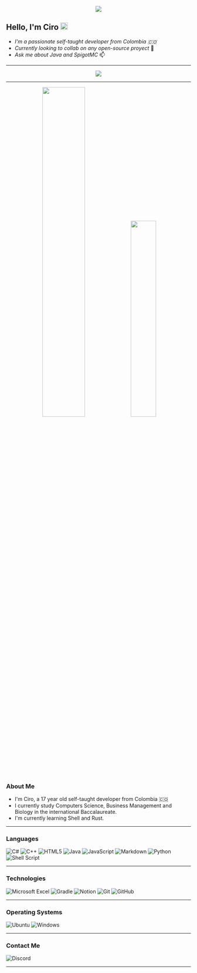 <div id="header" align="center">
    <img src="https://cdn.discordapp.com/emojis/1063447729478570084.gif?quality=lossless&size=48"/>
</div>

## Hello, I'm Ciro  <img src="https://raw.githubusercontent.com/aemmadi/aemmadi/master/wave.gif" width="20">

- *I'm a passionate self-taught developer from Colombia 🇨🇴*
- *Currently looking to collab on any open-source proyect* 👯
- *Ask me about Java and SpigotMC* 📫

---

<div align="center" id="freelancer">
    <img src="https://img.shields.io/badge/Freelancer-29B2FE?style=for-the-badge&logo=Freelancer&logoColor=white"/>
</div>

---

<div id="stats" align="center">
    <img width="48%" src="https://github-readme-stats.vercel.app/api?username=cirosanchez&show_icons=true&theme=dark"/>
    <img width="37%" src="https://github-readme-stats.vercel.app/api/top-langs/?username=cirosanchez"/>
</div>

### About Me

- I'm Ciro, a 17 year old self-taught developer from Colombia 🇨🇴
- I currently study Computers Science, Business Management and Biology in the international Baccalaureate.
- I'm currently learning Shell and Rust.


---


### Languages
![C#](https://img.shields.io/badge/c%23-%23239120.svg?style=for-the-badge&logo=c-sharp&logoColor=white)
![C++](https://img.shields.io/badge/c++-%2300599C.svg?style=for-the-badge&logo=c%2B%2B&logoColor=white)
![HTML5](https://img.shields.io/badge/html5-%23E34F26.svg?style=for-the-badge&logo=html5&logoColor=white)
![Java](https://img.shields.io/badge/java-%23ED8B00.svg?style=for-the-badge&logo=openjdk&logoColor=white)
![JavaScript](https://img.shields.io/badge/javascript-%23323330.svg?style=for-the-badge&logo=javascript&logoColor=%23F7DF1E)
![Markdown](https://img.shields.io/badge/markdown-%23000000.svg?style=for-the-badge&logo=markdown&logoColor=white)
![Python](https://img.shields.io/badge/python-3670A0?style=for-the-badge&logo=python&logoColor=ffdd54)
![Shell Script](https://img.shields.io/badge/shell_script-%23121011.svg?style=for-the-badge&logo=gnu-bash&logoColor=white)

---

### Technologies
![Microsoft Excel](https://img.shields.io/badge/Microsoft_Excel-217346?style=for-the-badge&logo=microsoft-excel&logoColor=white)
![Gradle](https://img.shields.io/badge/Gradle-02303A.svg?style=for-the-badge&logo=Gradle&logoColor=white)
![Notion](https://img.shields.io/badge/Notion-%23000000.svg?style=for-the-badge&logo=notion&logoColor=white)
![Git](https://img.shields.io/badge/git-%23F05033.svg?style=for-the-badge&logo=git&logoColor=white)
![GitHub](https://img.shields.io/badge/github-%23121011.svg?style=for-the-badge&logo=github&logoColor=white)

---

### Operating Systems
![Ubuntu](https://img.shields.io/badge/Ubuntu-E95420?style=for-the-badge&logo=ubuntu&logoColor=white)
![Windows](https://img.shields.io/badge/Windows-0078D6?style=for-the-badge&logo=windows&logoColor=white)

---

### Contact Me

![Discord](https://img.shields.io/badge/Discord-%235865F2.svg?style=for-the-badge&logo=discord&logoColor=white&link=https://discord.gg/jrvY4gZnEy)

---


<!--
**cirosanchez/cirosanchez** is a ✨ _special_ ✨ repository because its `README.md` (this file) appears on your GitHub profile.

Here are some ideas to get you started:

- 🔭 I’m currently working on ...
- 🌱 I’m currently learning ...
- 👯 I’m looking to collaborate on ...
- 🤔 I’m looking for help with ...
- 💬 Ask me about ...
- 📫 How to reach me: ...
- 😄 Pronouns: ...
- ⚡ Fun fact: ...
-->
